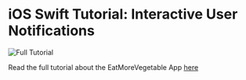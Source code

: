 # iOS Swift Tutorial: Interactive User Notifications 

![Full Tutorial](http://www.brianadvent.com/wp-content/uploads/2017/03/moreFruits.jpg)

Read the full tutorial about the EatMoreVegetable App [here](http://www.brianadvent.com/build-simple-core-data-driven-ios-app/)
